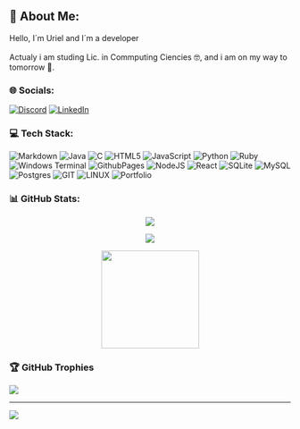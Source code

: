 ## 💫 About Me:
Hello, I´m Uriel and I´m a developer<br><br>Actualy i am studing Lic. in Commputing Ciencies 🤓, and i am on my way to tomorrow 🦾.


### 🌐 Socials:
[![Discord](https://img.shields.io/badge/Discord-%237289DA.svg?logo=discord&logoColor=white)](https://discord.gg/Aluz#4815) [![LinkedIn](https://img.shields.io/badge/LinkedIn-%230077B5.svg?logo=linkedin&logoColor=white)](https://linkedin.com/in/uriel-guzman-65815a248) 

### 💻 Tech Stack:
![Markdown](https://img.shields.io/badge/markdown-%23000000.svg?style=plastic&logo=markdown&logoColor=white) ![Java](https://img.shields.io/badge/java-%23ED8B00.svg?style=plastic&logo=openjdk&logoColor=white) ![C](https://img.shields.io/badge/c-%2300599C.svg?style=plastic&logo=c&logoColor=white) ![HTML5](https://img.shields.io/badge/html5-%23E34F26.svg?style=plastic&logo=html5&logoColor=white) ![JavaScript](https://img.shields.io/badge/javascript-%23323330.svg?style=plastic&logo=javascript&logoColor=%23F7DF1E) ![Python](https://img.shields.io/badge/python-3670A0?style=plastic&logo=python&logoColor=ffdd54) ![Ruby](https://img.shields.io/badge/ruby-%23CC342D.svg?style=plastic&logo=ruby&logoColor=white) ![Windows Terminal](https://img.shields.io/badge/Windows%20Terminal-%234D4D4D.svg?style=plastic&logo=windows-terminal&logoColor=white) ![GithubPages](https://img.shields.io/badge/github%20pages-121013?style=plastic&logo=github&logoColor=white) ![NodeJS](https://img.shields.io/badge/node.js-6DA55F?style=plastic&logo=node.js&logoColor=white) ![React](https://img.shields.io/badge/react-%2320232a.svg?style=plastic&logo=react&logoColor=%2361DAFB) ![SQLite](https://img.shields.io/badge/sqlite-%2307405e.svg?style=plastic&logo=sqlite&logoColor=white) ![MySQL](https://img.shields.io/badge/mysql-%2300000f.svg?style=plastic&logo=mysql&logoColor=white) ![Postgres](https://img.shields.io/badge/postgres-%23316192.svg?style=plastic&logo=postgresql&logoColor=white) ![GIT](https://img.shields.io/badge/Git-fc6d26?style=plastic&logo=git&logoColor=white) ![LINUX](https://img.shields.io/badge/Linux-FCC624?style=plastic&logo=linux&logoColor=black) ![Portfolio](https://img.shields.io/badge/Portfolio-%23000000.svg?style=plastic&logo=firefox&logoColor=#FF7139)

### 📊 GitHub Stats:
<p align="center">
<img src="https://github-readme-streak-stats.herokuapp.com/?user=Uriel-Gz&theme=react&hide_border=true">

</p>
<p align="center">
<img src="https://github-readme-stats.vercel.app/api?username=Uriel-Gz&theme=react&hide_border=true&include_all_commits=false&count_private=true">
</p>
<p align="center">
<img height="175px" src="https://github-readme-stats.vercel.app/api/top-langs/?username=Uriel-Gz&theme=react&hide_border=true&include_all_commits=false&count_private=true&layout=compact">
</p>

### 🏆 GitHub Trophies
![](https://github-profile-trophy.vercel.app/?username=Uriel-Gz&theme=juicyfresh&no-frame=true&no-bg=false&margin-w=4)

---
[![](https://visitcount.itsvg.in/api?id=Uriel-Gz&icon=0&color=0)](https://visitcount.itsvg.in)

<!-- Proudly created with GPRM ( https://gprm.itsvg.in ) -->
